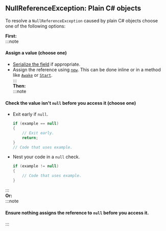 ## NullReferenceException: Plain C# objects
To resolve a `NullReferenceException` caused by plain C# objects choose one of the following options:

**First:**  
:::note
#### Assign a value (choose one)  
- [Serialize the field](../../../Serialization/Serializing%20A%20Field%201.md) if appropriate.
- Assign the reference using [`new`](https://docs.microsoft.com/en-us/dotnet/csharp/language-reference/operators/new-operator). This can be done inline or in a method like [`Awake`](https://docs.unity3d.com/ScriptReference/MonoBehaviour.Awake.html) or [`Start`](https://docs.unity3d.com/ScriptReference/MonoBehaviour.Start.html).  
:::  
**Then:**  
:::note
#### Check the value isn't `null` before you access it (choose one)  
- Exit early if `null`.
    ```csharp
    if (example == null)
    {
        // Exit early.
        return;
    }
    // Code that uses example.
    ```
- Nest your code in a `null` check.
    ```csharp
    if (example != null)
    {
        // Code that uses example.
    }
    ```
:::  
**Or:**  
:::note
#### Ensure nothing assigns the reference to `null` before you access it.
:::